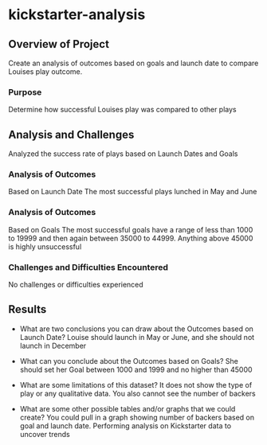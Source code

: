 # kickstarter-analysis
## Overview of Project
Create an analysis of outcomes based on goals and launch date to compare Louises play outcome.

### Purpose
Determine how successful Louises play was compared to other plays

## Analysis and Challenges
Analyzed the success rate of plays based on Launch Dates and Goals

### Analysis of Outcomes
Based on Launch Date The most successful plays lunched in May and June 

### Analysis of Outcomes
Based on Goals The most successful goals have a range of less than 1000 to 19999 and then again between 35000 to 44999. Anything above 45000 is highly unsuccessful

### Challenges and Difficulties Encountered
No challenges or difficulties experienced

## Results

- What are two conclusions you can draw about the Outcomes based on Launch Date? 
Louise should launch in May or June, and she should not launch in December

- What can you conclude about the Outcomes based on Goals?
She should set her Goal between 1000 and 1999 and no higher than 45000

- What are some limitations of this dataset? 
It does not show the type of play or any qualitative data. You also cannot see the number of backers

- What are some other possible tables and/or graphs that we could create?
You could pull in a graph showing number of backers based on goal and launch date.
Performing analysis on Kickstarter data to uncover trends

